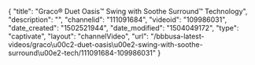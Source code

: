 {
    "title": "Graco&reg; Duet Oasis&trade; Swing with Soothe Surround&trade; Technology",
    "description": "",
    "channelid": "111091684",
    "videoid": "109986031",
    "date_created": "1502521944",
    "date_modified": "1504049172",
    "type": "captivate",
    "layout": "channelVideo",
    "url": "\/bbbusa-latest-videos\/graco\u00c2-duet-oasis\u00e2-swing-with-soothe-surround\u00e2-tech\/111091684-109986031"
}